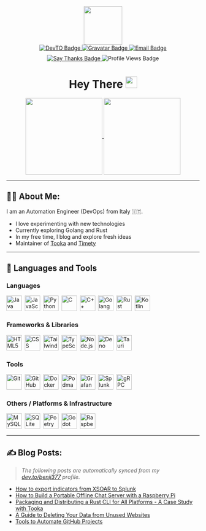 <div id="header" align="center">
  <img src="https://media.giphy.com/media/2IudUHdI075HL02Pkk/giphy.gif" width="100"/>
  
  <!-- First row of badges -->
  <div id="badges">
    <a href="https://dev.to/benji377">
      <img src="https://img.shields.io/badge/dev.to-black?style=for-the-badge&logo=devdotto&logoColor=black&color=white" alt="DevTO Badge"/>
    </a>
    <a href="https://gravatar.com/benji377">
      <img src="https://img.shields.io/badge/Gravatar-blue?style=for-the-badge&logo=gravatar&logoColor=white" alt="Gravatar Badge"/>
    </a>
    <a href="mailto:demetzbenjamin@duck.com">
      <img src="https://img.shields.io/badge/Email-red?style=for-the-badge&logo=gmail&logoColor=white" alt="Email Badge"/>
    </a>
  </div>

  <!-- Second row of badges -->
  <div id="secondary-badges" style="margin-top: 10px;">
    <a href="https://saythanks.io/to/Benji377">
      <img src="https://img.shields.io/badge/Send%20Love-1EAEDB?style=for-the-badge&logo=smugmug&logoColor=white" alt="Say Thanks Badge"/>
    </a>
    <img src="https://komarev.com/ghpvc/?username=benji377&style=for-the-badge&label=Profile%20Views&color=blue" alt="Profile Views Badge"/>
  </div>

  <h1>
  Hey There
  <img src="https://media.giphy.com/media/hvRJCLFzcasrR4ia7z/giphy.gif" width="30px"/>
</h1>
</div>
<div align="center">
  <a href="https://dev.to/benji377">
    <img height=200 align="center" src="https://github-readme-stats.vercel.app/api?username=benji377&theme=catppuccin_mocha" />
  </a>
  <a href="https://dev.to/benji377">
    <img height=200 align="center" src="https://github-readme-stats.vercel.app/api/top-langs?username=benji377&layout=compact&langs_count=8&theme=catppuccin_mocha&card_width=320" />
  </a>
</div>

---
## :man_technologist: About Me:
I am an Automation Engineer (DevOps) from Italy :it:.
- I love experimenting with new technologies
- Currently exploring Golang and Rust
- In my free time, I blog and explore fresh ideas
- Maintainer of [Tooka](https://github.com/tooka-org/tooka) and [Timety](https://github.com/Benji377/Timety)
---

## 🔧 Languages and Tools

### Languages

<div>
  <img src="https://cdn.jsdelivr.net/gh/devicons/devicon@latest/icons/java/java-original.svg" title="Java" width="40" height="40"/>&nbsp;
  <img src="https://cdn.jsdelivr.net/gh/devicons/devicon@latest/icons/javascript/javascript-original.svg" title="JavaScript" width="40" height="40"/>&nbsp;
  <img src="https://cdn.jsdelivr.net/gh/devicons/devicon@latest/icons/python/python-original.svg" title="Python" width="40" height="40"/>&nbsp;
  <img src="https://cdn.jsdelivr.net/gh/devicons/devicon@latest/icons/c/c-original.svg" title="C" width="40" height="40"/>&nbsp;
  <img src="https://cdn.jsdelivr.net/gh/devicons/devicon@latest/icons/cplusplus/cplusplus-original.svg" title="C++" width="40" height="40"/>&nbsp;
  <img src="https://cdn.jsdelivr.net/gh/devicons/devicon@latest/icons/go/go-original-wordmark.svg" title="Golang" width="40" height="40"/>&nbsp;
  <img src="https://cdn.jsdelivr.net/gh/devicons/devicon@latest/icons/rust/rust-original.svg" title="Rust" width="40" height="40"/>&nbsp;
  <img src="https://cdn.jsdelivr.net/gh/devicons/devicon@latest/icons/kotlin/kotlin-original.svg" title="Kotlin" width="40" height="40"/>
</div>

### Frameworks & Libraries

<div>
  <img src="https://cdn.jsdelivr.net/gh/devicons/devicon@latest/icons/html5/html5-original.svg" title="HTML5" width="40" height="40"/>&nbsp;
  <img src="https://cdn.jsdelivr.net/gh/devicons/devicon@latest/icons/css3/css3-original.svg" title="CSS" width="40" height="40"/>&nbsp;
  <img src="https://cdn.jsdelivr.net/gh/devicons/devicon@latest/icons/tailwindcss/tailwindcss-original.svg" title="TailwindCSS" width="40" height="40"/>&nbsp;    
  <img src="https://cdn.jsdelivr.net/gh/devicons/devicon@latest/icons/typescript/typescript-original.svg" title="TypeScript" width="40" height="40"/>&nbsp;
  <img src="https://cdn.jsdelivr.net/gh/devicons/devicon@latest/icons/nodejs/nodejs-original.svg" title="Node.js" width="40" height="40"/>&nbsp;
  <img src="https://cdn.jsdelivr.net/gh/devicons/devicon@latest/icons/denojs/denojs-original.svg" title="Deno" width="40" height="40"/>&nbsp;
  <img src="https://cdn.jsdelivr.net/gh/devicons/devicon@latest/icons/tauri/tauri-original.svg" title="Tauri" width="40" height="40"/>
</div>

### Tools

<div>
  <img src="https://cdn.jsdelivr.net/gh/devicons/devicon@latest/icons/git/git-original.svg" title="Git" width="40" height="40"/>&nbsp;
  <img src="https://cdn.jsdelivr.net/gh/devicons/devicon@latest/icons/githubactions/githubactions-original.svg" title="GitHub Actions" width="40" height="40"/>&nbsp;
  <img src="https://cdn.jsdelivr.net/gh/devicons/devicon@latest/icons/docker/docker-original.svg" title="Docker" width="40" height="40"/>&nbsp;
  <img src="https://cdn.jsdelivr.net/gh/devicons/devicon@latest/icons/podman/podman-original.svg" title="Podman" width="40" height="40"/>&nbsp;
  <img src="https://cdn.jsdelivr.net/gh/devicons/devicon@latest/icons/grafana/grafana-original.svg" title="Grafana" width="40" height="40"/>&nbsp;
  <img src="https://cdn.jsdelivr.net/gh/devicons/devicon@latest/icons/splunk/splunk-original-wordmark.svg" title="Splunk" width="40" height="40"/>&nbsp;
  <img src="https://cdn.jsdelivr.net/gh/devicons/devicon@latest/icons/grpc/grpc-original.svg" title="gRPC" width="40" height="40"/>
</div>

### Others / Platforms & Infrastructure

<div>
  <img src="https://cdn.jsdelivr.net/gh/devicons/devicon@latest/icons/mysql/mysql-original.svg" title="MySQL" width="40" height="40"/>&nbsp;
  <img src="https://cdn.jsdelivr.net/gh/devicons/devicon@latest/icons/sqlite/sqlite-original.svg" title="SQLite" width="40" height="40"/>&nbsp;
  <img src="https://cdn.jsdelivr.net/gh/devicons/devicon@latest/icons/poetry/poetry-original.svg" title="Poetry" width="40" height="40"/>&nbsp;
  <img src="https://cdn.jsdelivr.net/gh/devicons/devicon@latest/icons/godot/godot-original.svg" title="Godot" width="40" height="40"/>&nbsp;
  <img src="https://cdn.jsdelivr.net/gh/devicons/devicon@latest/icons/raspberrypi/raspberrypi-original.svg" title="Raspberry Pi" width="40" height="40"/>
</div>

---

## :writing_hand: Blog Posts:

> *The following posts are automatically synced from my [dev.to/benji377](https://dev.to/benji377) profile.*


<!-- BLOG-POST-LIST:START -->
- [How to export indicators from XSOAR to Splunk](https://dev.to/benji377/how-to-export-indicators-from-xsoar-to-splunk-330k)
- [How to Build a Portable Offline Chat Server with a Raspberry Pi](https://dev.to/benji377/how-to-build-a-portable-offline-chat-server-with-a-raspberry-pi-156i)
- [Packaging and Distributing a Rust CLI for All Platforms - A Case Study with Tooka](https://dev.to/benji377/packaging-and-distributing-a-rust-cli-for-all-platforms-a-case-study-with-tooka-172)
- [A Guide to Deleting Your Data from Unused Websites](https://dev.to/benji377/a-guide-to-deleting-your-data-from-unused-websites-293d)
- [Tools to Automate GitHub Projects](https://dev.to/benji377/tools-to-automate-github-projects-2cbl)
<!-- BLOG-POST-LIST:END -->
